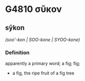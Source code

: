 # G4810 σῦκον

## sŷkon

_(soo'-kon | SOO-kone | SYOO-kone)_

### Definition

apparently a primary word; a fig; fig; 

- a fig, the ripe fruit of a fig tree
